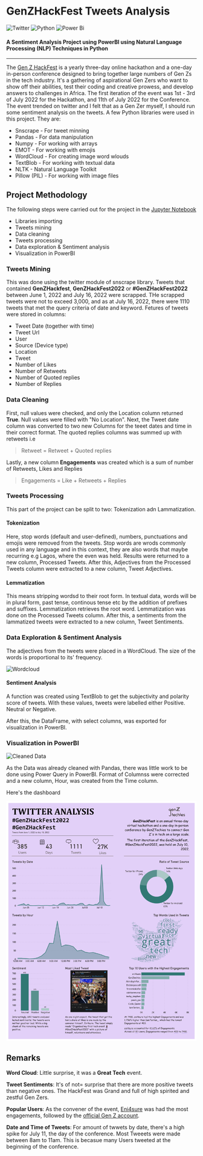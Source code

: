 # GenZHackFest Tweets Analysis
![Twitter](https://img.shields.io/badge/Twitter-%231DA1F2.svg?style=for-the-badge&logo=Twitter&logoColor=white)
![Python](https://img.shields.io/badge/python-3670A0?style=for-the-badge&logo=python&logoColor=ffdd54)
![Power Bi](https://img.shields.io/badge/power_bi-F2C811?style=for-the-badge&logo=powerbi&logoColor=black)
#### A Sentiment Analysis Project using PowerBI using Natural Language Processing (NLP) Techniques in Python
--------------------------------------
The [Gen Z HackFest](https://www.genztechies.com/) is a yearly three-day online hackathon and a one-day in-person conference designed to bring together large numbers of Gen Zs in the tech industry. It's a gathering of aspirational Gen Zers who want to show off their abilities, test their coding and creative prowess, and develop answers to challenges in Africa. The first iteration of the event was 1st - 3rd of July 2022 for the Hackathon, and  11th of July 2022 for the Conference. The event trended on twitter and I felt that as a Gen Zer myself, I should run some sentiment analysis on the tweets.
A few Python libraries were used in this project. They are:
- Snscrape - For tweet minning
- Pandas - For data manipulation
- Numpy - For working with arrays
- EMOT - For working with emojis
- WordCloud - For creating image word wlouds
- TextBlob - For working with textual data
- NLTK - Natural Language Toolkit
- Pillow (PIL) - For working with image files

## Project Methodology
The following steps were carried out for the project in the [Jupyter Notebook](https://github.com/Zion-Zion/GenZHackFest-Tweets-Analysis/blob/main/GenZHackfest_project.ipynb)
- Libraries importing
- Tweets mining
- Data cleaning
- Tweets processing
- Data exploration & Sentiment analysis
- Visualization in PowerBI


### Tweets Mining
This was done using the twitter module of snscrape library. Tweets that contained **GenZHackfest**, **GenZHackFest2022** or **#GenZHackFest2022** between June 1, 2022 and July 16, 2022 were scrapped. THe scrapped tweets were not to exceed 3,000, and as at July 16, 2022, there were 1110 tweets that met the query criteria of date and keyword. Fetures of tweets were stored in columns:
- Tweet Date (together with time)
- Tweet Url
- User
- Source (Device type)
- Location
- Tweet
- Number of Likes
- Number of Retweets
- Number of Quoted replies
- Number of Replies

### Data Cleaning
First, null values were checked, and only the Location column returned **True**. Null values were filled with "No Location". Next, the Tweet date column was converted to two new Columns for the teeet dates and time in their correct format. The quoted replies columns was summed up with retweets i.e 
> Retweet = Retweet + Quoted replies

Lastly, a new column **Engagements** was created which is a sum of number of Retweets, Likes and Replies
> Engagements = Like + Retweets + Replies

### Tweets Processing
This part of the project can be split to two: Tokenization adn Lammatization.
#### Tokenization
Here, stop words (default and user-defined), numbers, punctuations and emojis were removed from the tweets. Stop words are wrods commonly used in any language and in this context, they are also words that maybe recurring e.g Lagos, where the even was held. Results were returned to a new column, Processed Tweets. After this, Adjectives from the Processed Tweets column were extracted to a new column, Tweet Adjectives.
#### Lemmatization
This means stripping wordsd to their root form. In textual data, words will be in plural form, past tense, continous tense etc by the addition of prefixes and suffixes. Lemmatization retrieves the root word. Lemmatization was done on the Processed Tweets column. After this, a sentiments from the lammatized tweets were extracted to a new column, Tweet Sentiments.

### Data Exploration & Sentiment Analysis
The adjectives from the tweets were placed in a WordCloud. The size of the words is proportional to its' frequency. 

![Wordcloud](https://user-images.githubusercontent.com/90080523/184471198-3c362359-bfba-43c7-8a32-ffd477260b0d.png)

#### Sentiment Analysis
A function was created using TextBlob to get the subjectivity and polarity score of tweets. With these values, tweets were labelled either Positive. Neutral or Negative.


After this, the DataFrame, with select columns, was exported for visualization in PowerBI.

### Visualization in PowerBI
![Cleaned Data](https://user-images.githubusercontent.com/90080523/184472075-feda4cfd-37c2-422a-8b2b-2a5e7473a258.png)


As the Data was already cleaned with Pandas, there was little work to be done using Power Query in PowerBI. Format of Columnss were corrected and a new column, Hour, was created from the Time column.

Here's the dashboard

![Dashboard](https://github.com/Zion-Zion/GenZHackFest-Tweets-Analysis/blob/main/Gen%20Z%203-5-1.jpg)



## Remarks

**Word Cloud**: Little surprise, it was a **Great Tech** event.

**Tweet Sentiments**: It's of not= surprise that there are more positive tweets than negative ones. The HackFest was Grand and full of high spirited and zestful Gen Zers.

**Popular Users**: As the convener of the event, [Eni4sure](https://twitter.com/eni4sure) was had the most engagements, followed by the [official Gen Z account](https://twitter.com/GenZtechies). 

 **Date and Time of Tweets**: For amount of twwets by date, there's a high spike for July 11, the day of the conference. Most Tweeets were made between 8am to 11am. This is becasue many Users tweeted at the beginning of the conference.
